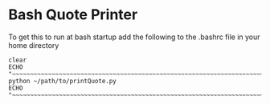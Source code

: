 # Bash Quote Printer
To get this to run at bash startup add the following to the .bashrc file in your home directory 

```
clear
ECHO "~~~~~~~~~~~~~~~~~~~~~~~~~~~~~~~~~~~~~~~~~~~~~~~~~~~~~~~~~~~~~~~~~~~~~~~~"
python ~/path/to/printQuote.py
ECHO "~~~~~~~~~~~~~~~~~~~~~~~~~~~~~~~~~~~~~~~~~~~~~~~~~~~~~~~~~~~~~~~~~~~~~~~~"
```